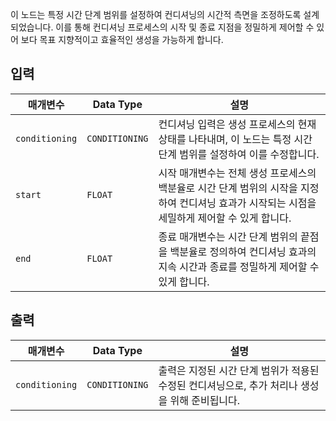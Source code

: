 이 노드는 특정 시간 단계 범위를 설정하여 컨디셔닝의 시간적 측면을 조정하도록 설계되었습니다. 이를 통해 컨디셔닝 프로세스의 시작 및 종료 지점을 정밀하게 제어할 수 있어 보다 목표 지향적이고 효율적인 생성을 가능하게 합니다.

## 입력

| 매개변수 | Data Type | 설명 |
| --- | --- | --- |
| `conditioning` | `CONDITIONING` | 컨디셔닝 입력은 생성 프로세스의 현재 상태를 나타내며, 이 노드는 특정 시간 단계 범위를 설정하여 이를 수정합니다. |
| `start` | `FLOAT` | 시작 매개변수는 전체 생성 프로세스의 백분율로 시간 단계 범위의 시작을 지정하여 컨디셔닝 효과가 시작되는 시점을 세밀하게 제어할 수 있게 합니다. |
| `end` | `FLOAT` | 종료 매개변수는 시간 단계 범위의 끝점을 백분율로 정의하여 컨디셔닝 효과의 지속 시간과 종료를 정밀하게 제어할 수 있게 합니다. |

## 출력

| 매개변수 | Data Type | 설명 |
| --- | --- | --- |
| `conditioning` | `CONDITIONING` | 출력은 지정된 시간 단계 범위가 적용된 수정된 컨디셔닝으로, 추가 처리나 생성을 위해 준비됩니다. |
